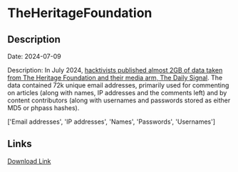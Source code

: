 # TheHeritageFoundation

## Description

Date: 2024-07-09

Description:
In July 2024, <a href="https://cyberscoop.com/hackvists-release-two-gigabytes-of-heritage-foundation-data/" target="_blank" rel="noopener">hacktivists published almost 2GB of data taken from The Heritage Foundation and their media arm, The Daily Signal</a>. The data contained 72k unique email addresses, primarily used for commenting on articles (along with names, IP addresses and the comments left) and by content contributors (along with usernames and passwords stored as either MD5 or phpass hashes).


['Email addresses', 'IP addresses', 'Names', 'Passwords', 'Usernames']

## Links

[Download Link](https://link-to.net/1229997/758.1168089585329/dynamic/?r=aGVyaXRhZ2Uub3Jn)